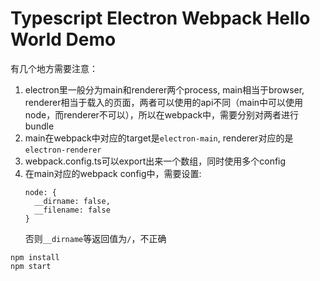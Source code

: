 Typescript Electron Webpack Hello World Demo
============================================

有几个地方需要注意：

1. electron里一般分为main和renderer两个process, main相当于browser, renderer相当于载入的页面，两者可以使用的api不同（main中可以使用node，而renderer不可以），所以在webpack中，需要分别对两者进行bundle
1. main在webpack中对应的target是`electron-main`, renderer对应的是`electron-renderer`
1. webpack.config.ts可以export出来一个数组，同时使用多个config
1. 在main对应的webpack config中，需要设置:
   ```
   node: {
     __dirname: false,
     __filename: false
   }
   ```
   否则`__dirname`等返回值为`/`，不正确


```
npm install
npm start
```
